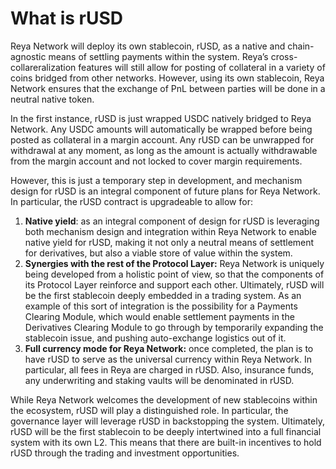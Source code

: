 # What is rUSD

Reya Network will deploy its own stablecoin, rUSD, as a native and chain-agnostic means of settling payments within the system. Reya’s cross-collareralization features will still allow for posting of collateral in a variety of coins bridged from other networks. However, using its own stablecoin, Reya Network ensures that the exchange of PnL between parties will be done in a neutral native token.

In the first instance, rUSD is just wrapped USDC natively bridged to Reya Network. Any USDC amounts will automatically be wrapped before being posted as collateral in a margin account. Any rUSD can be unwrapped for withdrawal at any moment, as long as the amount is actually withdrawable from the margin account and not locked to cover margin requirements.

However, this is just a temporary step in development, and mechanism design for rUSD is an integral component of future plans for Reya Network. In particular, the rUSD contract is upgradeable to allow for:

1. **Native yield**: as an integral component of design for rUSD is leveraging both mechanism design and integration within Reya Network to enable native yield for rUSD, making it not only a neutral means of settlement for derivatives, but also a viable store of value within the system.
2. **Synergies with the rest of the Protocol Layer:** Reya Network is uniquely being developed from a holistic point of view, so that the components of its Protocol Layer reinforce and support each other. Ultimately, rUSD will be the first stablecoin deeply embedded in a trading system. As an example of this sort of integration is the possibility for a Payments Clearing Module, which would enable settlement payments in the Derivatives Clearing Module to go through by temporarily expanding the stablecoin issue, and pushing auto-exchange logistics out of it.
3. **Full currency mode for Reya Network:** once completed, the plan is to have rUSD to serve as the universal currency within Reya Network. In particular, all fees in Reya are charged in rUSD. Also, insurance funds, any underwriting and staking vaults will be denominated in rUSD.

While Reya Network welcomes the development of new stablecoins within the ecosystem, rUSD will play a distinguished role. In particular, the governance layer will leverage rUSD in backstopping the system. Ultimately, rUSD will be the first stablecoin to be deeply intertwined into a full financial system with its own L2. This means that there are built-in incentives to hold rUSD through the trading and investment opportunities.
